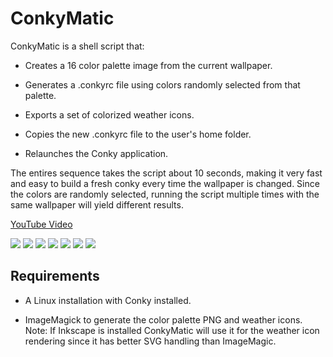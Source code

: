 # ConkyMatic
ConkyMatic is a shell script that:

* Creates a 16 color palette image from the current wallpaper.

* Generates a .conkyrc file using colors randomly selected from that palette. 

* Exports a set of colorized weather icons.

* Copies the new .conkyrc file to the user's home folder.

* Relaunches the Conky application.

The entires sequence takes the script about 10 seconds, making it very fast and easy to build a fresh conky every time the wallpaper is changed. Since the colors are randomly selected, running the script multiple times with the same wallpaper will yield different results.

[YouTube Video](https://youtu.be/sq9HvFkPffM)

<img src="https://i.imgur.com/5C8xmwo.png" />

<img src="https://i.imgur.com/Za81gmK.png" />

<img src="https://i.imgur.com/Z6UPjym.png" />

<img src="https://i.imgur.com/lKZKCx3.png" />

<img src="https://i.imgur.com/rsVC1AX.png" />

<img src="https://i.imgur.com/YBHxfg1.png" />

<img src="https://i.imgur.com/mBXnK3t.png" />

## Requirements
* A Linux installation with Conky installed.

* ImageMagick to generate the color palette PNG and weather icons. Note: If Inkscape is installed ConkyMatic will use it for the weather icon rendering since it has better SVG handling than ImageMagic.
